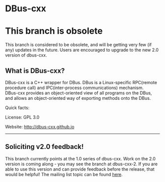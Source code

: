 # DBus-cxx

# This branch is obsolete

This branch is considered to be obsolete, and will be getting very few
(if any) updates in the future.  Users are encouraged to upgrade to
the new 2.0 version of dbus-cxx.

## What is DBus-cxx?

DBus-cxx is a C++ wrapper for DBus.  DBus is a Linux-specific RPC(remote
procedure call) and IPC(inter-process communications) mechanism.  
DBus-cxx provides an object-oriented view of all programs on the DBus, and
allows an object-oriented way of exporting methods onto the DBus.

Quick facts:

License: GPL 3.0

Website: http://dbus-cxx.github.io

-------------
## Soliciting v2.0 feedback!

This branch currently points at the 1.0 series of dbus-cxx.  Work
on the 2.0 version is coming along - you may see the branch at
dbus-cxx-2.  If you are able to use this version and can provide
feedback before the release, that would be helpful! The mailing list
topic can be found [here](https://groups.google.com/forum/#!topic/dbus-cxx/PvcBM4mYOEc).
